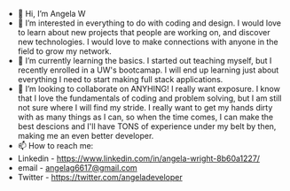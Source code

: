 - 👋 Hi, I’m Angela W
- 👀 I’m interested in everything to do with coding and design. I would love to learn about new projects that people are working on, and discover new technologies. I would love to make connections with anyone in the field to grow my network. 
- 🌱 I’m currently learning the basics. I started out teaching myself, but I recently enrolled in a UW's bootcamap. I will end up learning just about everything I need to start making full stack applications. 
- 💞️ I’m looking to collaborate on ANYHING! I really want exposure. I know that I love the fundamentals of coding and problem solving, but I am still not sure where I will find my stride. I really want to get my hands dirty with as many things as I can, so when the time comes, I can make the best descions and I'll have TONS of experience under my belt by then, making me an even better developer. 
- 📫 How to reach me:
- Linkedin - https://www.linkedin.com/in/angela-wright-8b60a1227/
- email - angelag6617@gmail.com
- Twitter - https://twitter.com/angeladeveloper

